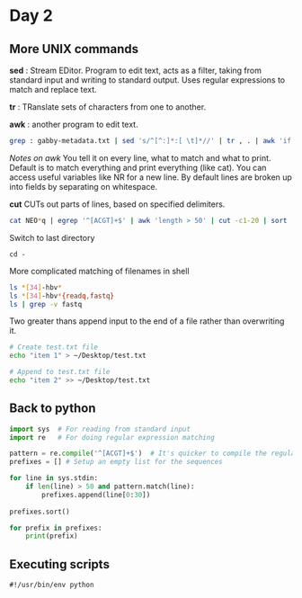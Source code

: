 
Day 2
=====

More UNIX commands
------------------

__sed__ : Stream EDitor. Program to edit text, acts as a filter, taking from standard input and writing to standard output. Uses regular expressions to match and replace text.

__tr__ : TRanslate sets of characters from one to another.

__awk__ : another program to edit text.

```bash
grep : gabby-metadata.txt | sed 's/^[^:]*:[ \t]*//' | tr , . | awk 'if ((NR % 12) == 0) { printf "\n"; } else { printf "%s,". $0; } }' | sed 's/,$//'
```

_Notes on awk_
You tell it on every line, what to match and what to print. Default is to match everything and print everything (like cat). You can access useful variables like NR for a new line. By default lines are broken up into fields by separating on whitespace.

__cut__ CUTs out parts of lines, based on specified delimiters.

```bash
cat NEO*q | egrep '^[ACGT]+$' | awk 'length > 50' | cut -c1-20 | sort | uniq -c | sort -n -r | head
```

Switch to last directory
```
cd -
```

More  complicated matching of filenames in shell
```bash
ls *[34]-hbv*
ls *[34]-hbv*{readq,fastq}
ls | grep -v fastq
```

Two greater thans append input to the end of a file rather than overwriting it.
```bash
# Create test.txt file
echo "item 1" > ~/Desktop/test.txt

# Append to test.txt file
echo "item 2" >> ~/Desktop/test.txt
```


Back to python
--------------

```python
import sys  # For reading from standard input
import re   # For doing regular expression matching

pattern = re.compile('^[ACGT]+$')  # It's quicker to compile the regular expression beforehand
prefixes = [] # Setup an empty list for the sequences

for line in sys.stdin:
    if len(line) > 50 and pattern.match(line):
        prefixes.append(line[0:30])
        
prefixes.sort()

for prefix in prefixes:
    print(prefix)
```

Executing scripts
-----------------

```
#!/usr/bin/env python
```




